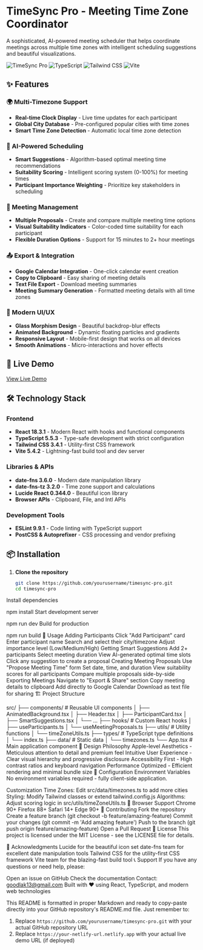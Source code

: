 # TimeSync Pro - Meeting Time Zone Coordinator

A sophisticated, AI-powered meeting scheduler that helps coordinate meetings across multiple time zones with intelligent scheduling suggestions and beautiful visualizations.

![TimeSync Pro](https://img.shields.io/badge/React-18.3.1-blue) ![TypeScript](https://img.shields.io/badge/TypeScript-5.5.3-blue) ![Tailwind CSS](https://img.shields.io/badge/Tailwind%20CSS-3.4.1-blue) ![Vite](https://img.shields.io/badge/Vite-5.4.2-purple)

## ✨ Features

### 🌍 Multi-Timezone Support
- **Real-time Clock Display** - Live time updates for each participant
- **Global City Database** - Pre-configured popular cities with time zones
- **Smart Time Zone Detection** - Automatic local time zone detection

### 🤖 AI-Powered Scheduling
- **Smart Suggestions** - Algorithm-based optimal meeting time recommendations
- **Suitability Scoring** - Intelligent scoring system (0-100%) for meeting times
- **Participant Importance Weighting** - Prioritize key stakeholders in scheduling

### 📅 Meeting Management
- **Multiple Proposals** - Create and compare multiple meeting time options
- **Visual Suitability Indicators** - Color-coded time suitability for each participant
- **Flexible Duration Options** - Support for 15 minutes to 2+ hour meetings

### 📤 Export & Integration
- **Google Calendar Integration** - One-click calendar event creation
- **Copy to Clipboard** - Easy sharing of meeting details
- **Text File Export** - Download meeting summaries
- **Meeting Summary Generation** - Formatted meeting details with all time zones

### 🎨 Modern UI/UX
- **Glass Morphism Design** - Beautiful backdrop-blur effects
- **Animated Background** - Dynamic floating particles and gradients
- **Responsive Layout** - Mobile-first design that works on all devices
- **Smooth Animations** - Micro-interactions and hover effects

## 🚀 Live Demo

[View Live Demo](https://your-netlify-url.netlify.app)

## 🛠️ Technology Stack

### Frontend
- **React 18.3.1** - Modern React with hooks and functional components
- **TypeScript 5.5.3** - Type-safe development with strict configuration
- **Tailwind CSS 3.4.1** - Utility-first CSS framework
- **Vite 5.4.2** - Lightning-fast build tool and dev server

### Libraries & APIs
- **date-fns 3.6.0** - Modern date manipulation library
- **date-fns-tz 3.2.0** - Time zone support and calculations
- **Lucide React 0.344.0** - Beautiful icon library
- **Browser APIs** - Clipboard, File, and Intl APIs

### Development Tools
- **ESLint 9.9.1** - Code linting with TypeScript support
- **PostCSS & Autoprefixer** - CSS processing and vendor prefixing

## 📦 Installation

1. **Clone the repository**
   ```bash
   git clone https://github.com/yourusername/timesync-pro.git
   cd timesync-pro
Install dependencies


npm install
Start development server


npm run dev
Build for production


npm run build
🎯 Usage
Adding Participants
Click "Add Participant" card
Enter participant name
Search and select their city/timezone
Adjust importance level (Low/Medium/High)
Getting Smart Suggestions
Add 2+ participants
Select meeting duration
View AI-generated optimal time slots
Click any suggestion to create a proposal
Creating Meeting Proposals
Use "Propose Meeting Time" form
Set date, time, and duration
View suitability scores for all participants
Compare multiple proposals side-by-side
Exporting Meetings
Navigate to "Export & Share" section
Copy meeting details to clipboard
Add directly to Google Calendar
Download as text file for sharing
🏗️ Project Structure

src/
├── components/          # Reusable UI components
│   ├── AnimatedBackground.tsx
│   ├── Header.tsx
│   ├── ParticipantCard.tsx
│   ├── SmartSuggestions.tsx
│   └── ...
├── hooks/              # Custom React hooks
│   ├── useParticipants.ts
│   └── useMeetingProposals.ts
├── utils/              # Utility functions
│   └── timeZoneUtils.ts
├── types/              # TypeScript type definitions
│   └── index.ts
├── data/               # Static data
│   └── timezones.ts
└── App.tsx             # Main application component
🎨 Design Philosophy
Apple-level Aesthetics - Meticulous attention to detail and premium feel
Intuitive User Experience - Clear visual hierarchy and progressive disclosure
Accessibility First - High contrast ratios and keyboard navigation
Performance Optimized - Efficient rendering and minimal bundle size
🔧 Configuration
Environment Variables
No environment variables required - fully client-side application.

Customization
Time Zones: Edit src/data/timezones.ts to add more cities
Styling: Modify Tailwind classes or extend tailwind.config.js
Algorithms: Adjust scoring logic in src/utils/timeZoneUtils.ts
📱 Browser Support
Chrome 90+
Firefox 88+
Safari 14+
Edge 90+
🤝 Contributing
Fork the repository
Create a feature branch (git checkout -b feature/amazing-feature)
Commit your changes (git commit -m 'Add amazing feature')
Push to the branch (git push origin feature/amazing-feature)
Open a Pull Request
📄 License
This project is licensed under the MIT License - see the LICENSE file for details.

🙏 Acknowledgments
Lucide for the beautiful icon set
date-fns team for excellent date manipulation tools
Tailwind CSS for the utility-first CSS framework
Vite team for the blazing-fast build tool
📞 Support
If you have any questions or need help, please:

Open an issue on GitHub
Check the documentation
Contact: goodlak13@gmail.com
Built with ❤️ using React, TypeScript, and modern web technologies



This README is formatted in proper Markdown and ready to copy-paste directly into your GitHub repository's README.md file. Just remember to:

1. Replace `https://github.com/yourusername/timesync-pro.git` with your actual GitHub repository URL
2. Replace `https://your-netlify-url.netlify.app` with your actual live demo URL (if deployed)
